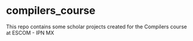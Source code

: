# compilers_course
This repo contains some scholar projects created for the Compilers course at ESCOM - IPN MX
